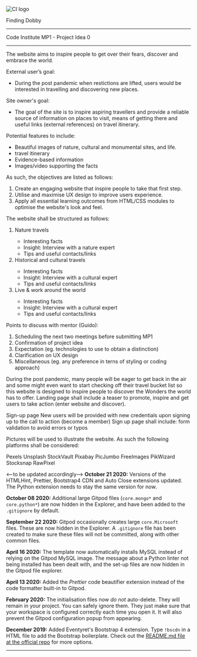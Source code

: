 ![CI logo](https://codeinstitute.s3.amazonaws.com/fullstack/ci_logo_small.png)

Finding Dobby
<hr>
Code Institute MP1 - Project Idea 0 
<hr>
The website aims to inspire people to get over their fears, discover and embrace the world. 

External user’s goal:
- During the post pandemic when restictions are lifted, users would be interested in travelling and discovering new places. 

Site owner's goal:
- The goal of the site is to inspire aspiring travellers and provide a reliable source of information on places to visit, means of getting there and useful links (external references) on travel itinerary. 

Potential features to include:
- Beautiful images of nature, cultural and monumental sites, and life. 
- travel itinerary
- Evidence-based information
- Images/video supporting the facts

As such, the objectives are listed as follows:
<ol>
  <li>Create an engaging website that inspire people to take that first step.</li>
  <li>Utilise and maximise UX design to improve users experience.</li>
  <li>Apply all essential learning outcomes from HTML/CSS modules to optimise the website's look and feel.</li>
</ol>

The website shall be structured as follows:
<ol>
  <li>Nature travels</li>
    <ul>
      <li>Interesting facts</li>
      <li>Insight: Interview with a nature expert</li>
      <li>Tips and useful contacts/links</li>
    </ul>
  <li>Historical and cultural travels</li>
    <ul>
      <li>Interesting facts</li>
      <li>Insight: Interview with a cultural expert</li>
      <li>Tips and useful contacts/links</li>
    </ul>
  <li>Live & work around the world</li>
     <ul>
      <li>Interesting facts</li>
      <li>Insight: Interview with a cultural expert</li>
      <li>Tips and useful contacts/links</li>
    </ul>
</ol>

Points to discuss with mentor (Guido):
<ol>
  <li>Scheduling the next two meetings before submitting MP1</li>
<!--     <ul>
      <li></li>
      <li></li>
      <li></li>
    </ul> -->
  <li>Confirmation of project idea</li>
<!--       <ul>
      <li></li>
      <li></li>
      <li></li>
    </ul> -->
  <li>Expectation (eg. technologies to use to obtain a distinction)</li>
<!--       <ul>
      <li></li>
      <li></li>
      <li></li>
    </ul> -->
  <li>Clarification on UX design</li>
<!--       <ul>
      <li></li>
      <li></li>
      <li></li>
    </ul> -->
  <li>Miscellaneous (eg. any preference in terns of styling or coding approach)</li>
<!--       <ul>
      <li></li>
      <li></li>
      <li></li>
    </ul> -->
</ol>


During the post pandemic, many people will be eager to get back in the air and some might even want to start checking off their travel bucket list so this website is designed to inspire people to discover the Wonders the world has to offer.
Landing page shall include a teaser to promote, inspire and get users to take action (enter website and discover).

Sign-up page
New users will be provided with new credentials upon signing up to the call to action (become a member)
Sign up page shall include: form validation to avoid errors or typos

Pictures will be used to illustrate the website. As such the following platforms shall be considered:

Pexels
Unsplash
StockVault
Pixabay
PicJumbo
FreeImages
PikWizard
Stocksnap
RawPixel

<--to be updated accordingly-->
**October 21 2020:** Versions of the HTMLHint, Prettier, Bootstrap4 CDN and Auto Close extensions updated. The Python extension needs to stay the same version for now.

**October 08 2020:** Additional large Gitpod files (`core.mongo*` and `core.python*`) are now hidden in the Explorer, and have been added to the `.gitignore` by default.

**September 22 2020:** Gitpod occasionally creates large `core.Microsoft` files. These are now hidden in the Explorer. A `.gitignore` file has been created to make sure these files will not be committed, along with other common files.

**April 16 2020:** The template now automatically installs MySQL instead of relying on the Gitpod MySQL image. The message about a Python linter not being installed has been dealt with, and the set-up files are now hidden in the Gitpod file explorer.

**April 13 2020:** Added the _Prettier_ code beautifier extension instead of the code formatter built-in to Gitpod.

**February 2020:** The initialisation files now _do not_ auto-delete. They will remain in your project. You can safely ignore them. They just make sure that your workspace is configured correctly each time you open it. It will also prevent the Gitpod configuration popup from appearing.

**December 2019:** Added Eventyret's Bootstrap 4 extension. Type `!bscdn` in a HTML file to add the Bootstrap boilerplate. Check out the <a href="https://github.com/Eventyret/vscode-bcdn" target="_blank">README.md file at the official repo</a> for more options.

---
